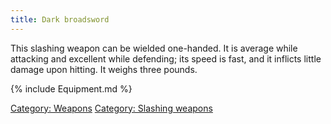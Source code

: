 ```yaml
---
title: Dark broadsword
---
```


This slashing weapon can be wielded one-handed. It is average while
attacking and excellent while defending; its speed is fast, and it
inflicts little damage upon hitting. It weighs three pounds.

{% include Equipment.md %}

[Category: Weapons](Category:_Weapons "wikilink") [Category: Slashing
weapons](Category:_Slashing_weapons "wikilink")
